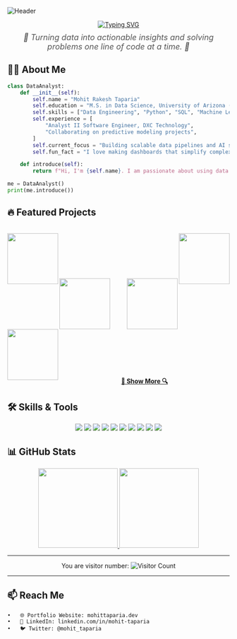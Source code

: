 ![Header](https://capsule-render.vercel.app/api?type=waving&color=gradient&height=200&text=Hello,%20I'm%20Mohit%20Taparia!&fontAlign=50&fontSize=40&fontColor=ffffff)

<div align="center">
  <!-- Typing effect -->
  <a href="https://git.io/typing-svg">
    <img src="https://readme-typing-svg.herokuapp.com?font=Fira+Code&size=28&color=1A73E8&lines=Data+Scientist+%7C+Engineer+%7C+Problem+Solver;Welcome+to+my+GitHub+profile!;Let's+build+data-driven+solutions+🚀" alt="Typing SVG" />
  </a>
  
  <!-- Subtitle quote -->
  <p style="font-size: 18px; font-style: italic; color: #555; margin-top: 10px;">
    🌟 Turning data into actionable insights and solving problems one line of code at a time. 🌟
  </p>
</div>


## 🧑‍💻 About Me

```python
class DataAnalyst:
    def __init__(self):
        self.name = "Mohit Rakesh Taparia"
        self.education = "M.S. in Data Science, University of Arizona (2025)"
        self.skills = ["Data Engineering", "Python", "SQL", "Machine Learning", "AWS"]
        self.experience = [
            "Analyst II Software Engineer, DXC Technology",
            "Collaborating on predictive modeling projects",
        ]
        self.current_focus = "Building scalable data pipelines and AI solutions"
        self.fun_fact = "I love making dashboards that simplify complex data!"

    def introduce(self):
        return f"Hi, I'm {self.name}. I am passionate about using data to solve real-world problems."

me = DataAnalyst()
print(me.introduce())
```
## 🔥 Featured Projects
<br>
<div width="100%" align="center">
  <a align="left" href="https://github.com/mohit-taparia/Telecom-Customer-Churn-Analysis" title="Telecom Customer Churn Analysis">
    <img align="left" height="115" src="https://github-readme-stats.vercel.app/api/pin/?username=mohit-taparia&repo=Telecom-Customer-Churn-Analysis&theme=react&border_color=61dafb&border_radius=10&description=Telecom%20customer%20churn%20Rate%20Analysis">
  </a>
  <a align="right" href="https://github.com/mohit-taparia/F1-Result-Analysis" title="Formula 1 Race Analysis">
    <img align="right" height="115" src="https://github-readme-stats.vercel.app/api/pin/?username=mohit-taparia&repo=F1-Result-Analysis&theme=react&border_color=61dafb&border_radius=10&description=Predicting%20Formula%201%20Race%20Winners">
  </a>
</div>
<br/><br/><br/><br/><br/><br/>
<div width="100%" align="center">
  <a align="left" href="https://github.com/mohit-taparia/Live-Cricket-Score-Analysis" title="Live Cricket Score Analysis">
    <img align="left" height="115" src="https://github-readme-stats.vercel.app/api/pin/?username=mohit-taparia&repo=Live-Cricket-Score-Analysis&theme=react&border_color=61dafb&border_radius=10&description=Analyzing%20Cricket%20Match%20score%20in%20Real%20time">
  </a>
  <a align="right" href="https://github.com/mohit-taparia/Big-Tech-Stock-Price-Analysis" title="Big Tech Stock Price Analysis">
    <img align="right" height="115" src="https://github-readme-stats.vercel.app/api/pin/?username=mohit-taparia&repo=Big-Tech-Stock-Price-Analysis&theme=react&border_color=61dafb&border_radius=10&description=Predicting%20Big%20tech%20stock%20prices%20change">
  </a>
</div>
<br/><br/><br/><br/><br/><br/>
<div width="100%" align="center">
  <a align="left" href="https://github.com/mohit-taparia/Arduino-Based-Solar-Tracking" title="Arduino-Based Solar Tracking">
    <img align="left" height="115" src="https://github-readme-stats.vercel.app/api/pin/?username=mohit-taparia&repo=Arduino-Based-Solar-Tracking&theme=react&border_color=61dafb&border_radius=10&description=Automatic%20Solar%20Panel%20based%20on%20Sun's%20Position">
  </a>
</div>
<br/><br/><br/><br/><br/><br/>

<h4 align="center">
  <a href="https://github.com/mohit-taparia?tab=repositories" title="Show Repositories">🔎 Show More 🔍</a>
</h4>

## 🛠️ Skills & Tools

<div align="center">
  <img src="https://img.shields.io/badge/-Python-000?style=flat&logo=python" />
  <img src="https://img.shields.io/badge/-SQL-4479A1?style=flat&logo=mysql&logoColor=white" />
  <img src="https://img.shields.io/badge/-AWS-232F3E?style=flat&logo=amazon-aws&logoColor=white" />
  <img src="https://img.shields.io/badge/-R-276DC3?style=flat&logo=r&logoColor=white" />
  <img src="https://img.shields.io/badge/-Spark-E25A1C?style=flat&logo=apache-spark&logoColor=white" />
  <img src="https://img.shields.io/badge/-PowerBI-F2C811?style=flat&logo=powerbi" />
  <img src="https://img.shields.io/badge/-Tableau-E97627?style=flat&logo=tableau&logoColor=white" />
  <img src="https://img.shields.io/badge/-Excel-217346?style=flat&logo=microsoft-excel&logoColor=white" />
  <img src="https://img.shields.io/badge/-MongoDB-4DB33D?style=flat&logo=mongodb&logoColor=white" />
  <img src="https://img.shields.io/badge/-TensorFlow-FF6F00?style=flat&logo=tensorflow&logoColor=white" />
</div>

## 📊 GitHub Stats

<div align="center">
  <a href="https://github.com/mohit-taparia">
    <img height="180em" src="https://github-readme-stats.vercel.app/api?username=mohit-taparia&show_icons=true&theme=react&hide_border=true&count_private=true&include_all_commits=true" />
    <img height="180em" src="https://github-readme-stats.vercel.app/api/top-langs/?username=mohit-taparia&layout=compact&langs_count=6&theme=react&hide_border=true" />
  </a>
</div>

---

<div align="center">
  <!-- Visitor count -->
  You are visitor number:  
  <img src="https://profile-counter.glitch.me/mohit-taparia/count.svg" alt="Visitor Count" />
</div>

---

## 📫 Reach Me
	•	🌐 Portfolio Website: mohittaparia.dev
	•	💼 LinkedIn: linkedin.com/in/mohit-taparia
	•	🐦 Twitter: @mohit_taparia
